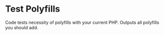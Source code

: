 # Test Polyfills
Code tests necessity of polyfills with your current PHP. Outputs all polyfills you should add.
